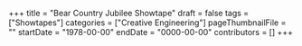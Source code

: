 +++
title = "Bear Country Jubilee Showtape"
draft = false
tags = ["Showtapes"]
categories = ["Creative Engineering"]
pageThumbnailFile = ""
startDate = "1978-00-00"
endDate = "0000-00-00"
contributors = []
+++
